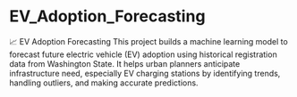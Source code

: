 # EV_Adoption_Forecasting
📈 EV Adoption Forecasting This project builds a machine learning model to forecast future electric vehicle (EV) adoption using historical registration data from Washington State. It helps urban planners anticipate infrastructure need, especially EV charging stations by identifying trends, handling outliers, and making accurate predictions.
